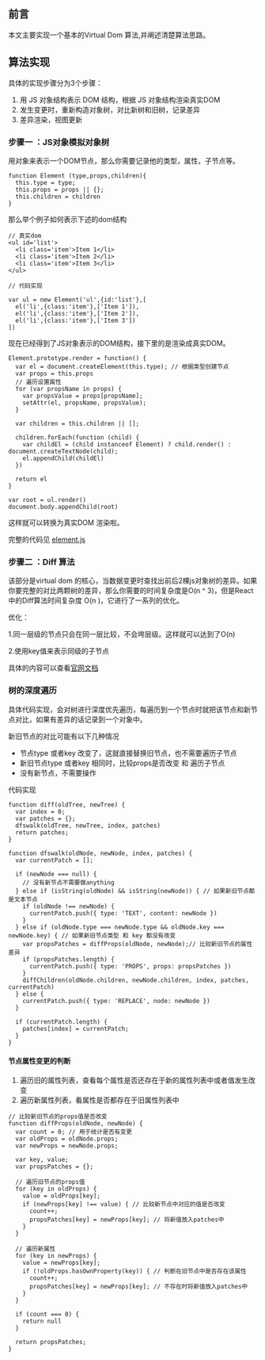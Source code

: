 ## 前言

本文主要实现一个基本的Virtual Dom 算法,并阐述清楚算法思路。

## 算法实现

具体的实现步骤分为3个步骤：

1. 用 JS 对象结构表示 DOM 结构，根据 JS 对象结构渲染真实DOM
2. 发生变更时，重新构造对象树，对比新树和旧树，记录差异
3. 差异渲染，视图更新

### 步骤一 ：JS对象模拟对象树

用对象来表示一个DOM节点，那么你需要记录他的类型，属性，子节点等。

```
function Element (type,props,children){
  this.type = type;
  this.props = props || {};
  this.children = children
}
```

那么举个例子如何表示下述的dom结构

```
// 真实dom
<ul id='list'>
  <li class='item'>Item 1</li>
  <li class='item'>Item 2</li>
  <li class='item'>Item 3</li>
</ul>

// 代码实现

var ul = new Element('ul',{id:'list'},[
  el('li',{class:'item'},['Item 1']),
  el('li',{class:'item'},['Item 2']),
  el('li',{class:'item'},['Item 3'])
])
```

现在已经得到了JS对象表示的DOM结构，接下里的是渲染成真实DOM。

```
Element.prototype.render = function() {
  var el = document.createElement(this.type); // 根据类型创建节点
  var props = this.props
  // 遍历设置属性
  for (var propsName in props) {
    var propsValue = props[propsName];
    setAttr(el, propsName, propsValue);
  }

  var children = this.children || [];

  children.forEach(function (child) {
    var childEl = (child instanceof Element) ? child.render() : document.createTextNode(child);
    el.appendChild(childEl)
  })

  return el
}

var root = ul.render()
document.body.appendChild(root)
```

这样就可以转换为真实DOM 渲染啦。

完整的代码见 [element.js](https://github.com/lewisYe/react-virtual-dom/blob/master/src/element.js)

### 步骤二 ：Diff 算法

该部分是virtual dom 的核心，当数据变更时查找出前后2棵js对象树的差异。如果你要完整的对比两颗树的差异，那么你需要的时间复杂度是O(n ^ 3)，但是React 中的Diff算法时间复杂度 O(n )，它进行了一系列的优化。

优化：

1.同一层级的节点只会在同一层比较，不会垮层级。这样就可以达到了O(n)

2.使用key值来表示同级的子节点

具体的内容可以查看[官网文档](https://reactjs.org/docs/reconciliation.html)

### 树的深度遍历

具体代码实现，会对树进行深度优先遍历，每遍历到一个节点时就把该节点和新节点对比，如果有差异的话记录到一个对象中。

新旧节点的对比可能有以下几种情况

- 节点type 或者key 改变了，这就直接替换旧节点，也不需要遍历子节点
- 新旧节点type 或者key 相同时，比较props是否改变 和 遍历子节点
- 没有新节点，不需要操作

代码实现

```
function diff(oldTree, newTree) {
  var index = 0;
  var patches = {};
  dfswalk(oldTree, newTree, index, patches)
  return patches;
}

function dfswalk(oldNode, newNode, index, patches) {
  var currentPatch = [];

  if (newNode === null) {
    // 没有新节点不需要做anything
  } else if (isString(oldNode) && isString(newNode)) { // 如果新旧节点都是文本节点
    if (oldNode !== newNode) {
      currentPatch.push({ type: 'TEXT', content: newNode })
    }
  } else if (oldNode.type === newNode.type && oldNode.key === newNode.key) { // 如果新旧节点类型 和 key 都没有改变
    var propsPatches = diffProps(oldNode, newNode);// 比较新旧节点的属性差异
    if (propsPatches.length) {
      currentPatch.push({ type: 'PROPS', props: propsPatches })
    }
    diffChildren(oldNode.children, newNode.children, index, patches, currentPatch)
  } else {
    currentPatch.push({ type: 'REPLACE', node: newNode })
  }

  if (currentPatch.length) {
    patches[index] = currentPatch;
  }
}

```

####  节点属性变更的判断

1. 遍历旧的属性列表，查看每个属性是否还存在于新的属性列表中或者值发生改变
2. 遍历新属性列表，看属性是否都存在于旧属性列表中

```
// 比较新旧节点的props值是否改变
function diffProps(oldNode, newNode) {
  var count = 0; // 用于统计是否有变更
  var oldProps = oldNode.props;
  var newProps = newNode.props;

  var key, value;
  var propsPatches = {};

  // 遍历旧节点的props值
  for (key in oldProps) {
    value = oldProps[key];
    if (newProps[key] !== value) { // 比较新节点中对应的值是否改变
      count++;
      propsPatches[key] = newProps[key]; // 将新值放入patches中
    }
  }

  // 遍历新属性
  for (key in newProps) {
    value = newProps[key];
    if (!oldProps.hasOwnProperty(key)) { // 判断在旧节点中是否存在该属性
      count++;
      propsPatches[key] = newProps[key]; // 不存在时将新值放入patches中
    }
  }

  if (count === 0) {
    return null
  }

  return propsPatches;
}
```

